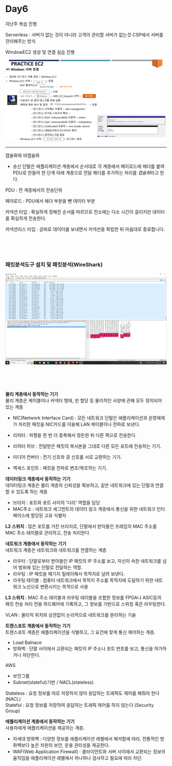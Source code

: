 # Day6

지난주 복습 진행

Serverless : 서버가 없는 것이 아니라 고객이 관리할 서버가 없는것 CSP에서 서버를 관리해주는 방식

WindowEC2 생성 및 연결 실습 진행

![예제 이미지](../images/윈도우EC2생성.PNG)

---

캡슐화와 비캡슐화<br>
- 송신 단말은 애플리케이션 계층에서 순서대로 각 계층에서 페이로드에 헤더를 붙여 PDU로 만들어 한 단계 아래 계층으로 전달
해더를 추가하는 처리를 *캡슐화*라고 한다.

PDU :  전 계층에서의 전송단위

페이로드 : PDU에서 헤더 부분을 뺀 데이터 부분


커넥션 타입 : 확실하게 정해진 순서를 따르므로 전소에는 다소 시간이 걸리지만 데이터를  확실하게 전송한다.

커넥션리스 타입 : 곧바로 데이터를 보내면서 커넥션을 확립한 뒤 마음대로 종료합니다.

<br><br><br>

### 패킷분석도구 설치 및 패킷분석(WireShark)

![사진](../images/패킷분석.png)

<br><br><br>

**물리 계층에서 동작하는 기기** <br>
물리 계층은 케이블이나 커넥터 형태, 핀 할당 등 물리적인 사양에 관해 모두 정의되어 있는 계층

- NIC(Network Interface Card) : 모든 네트워크 단말은 애플리케이션과 운영체제가 처리한 패킷을 NIC카드를 이용해 LAN 케이블이나 전파로 보낸다.

- 리피터 : 파형을 한 번 더 증폭해서 정돈한 뒤 다른 쪽으로 전송한다.

- 리피터 허브 : 전달받은 패킷의 복사본을 그대로 다른 모든 포트에 전송하는 기기.

- 미디어 컨버터 : 전기 신호와 광 신호를 서로 교환하는 기기.

- 액세스 포인트 : 패킷을 전파로 변조/복조하는 기기.

**데이터링크 계층에서 동작하는 기기** <br>
데이터링크 계층은 물리 계층의 신뢰성을 확보하고, 같은 네트워크에 있는 단말과 연결할 수 있도록 하는 계층

- 브리지 : 포트와 포트 사이의 '다리' 역할을 담당
- MAC주소 : 네트워크 세그먼트의 데이터 링크 계층에서 통신을 위한 네트워크 인터페이스에 할당된 고유 식별자

**L2 스위치** : 많은 포트를 가진 브리지로, 단말에서 받아들인 프레임의 MAC 주소를 MAC 주소 테이블로 관리하고, 전송 처리한다.

**네트워크 계층에서 동작하는 기기** <br>
네트워크 계층은 네트워크와 네트워크를 연결하는 계층

- 라우터 : 단말로부터 받아들인 IP 패킷의 IP 주소를 보고, 자신이 속한 네트워크를 넘어 범위에 있는 단말로 전달하는 역할.
- 라우팅 : IP 패킷을 패기지 릴레이해서 목적지로 날려 보낸다.
- 라우팅 테이블 : 컴퓨터 네트워크에서 목적지 주소를 목적지에 도달하기 위한 네트워크 노선으로 변환시키는 목적으로 사용

**L3 스위치** : MAC 주소 테이블과 라우팅 테이블을 조합한 정보를 FPGA나 ASIC등의 패킷 전송 처리 전용 하드웨어에 기록하고, 그 정보를 기반으로 스위칭 혹은 라우팅한다.

VLAN : 물리적 위치와 상관없이 논리적으로 네트워크를 분리하는 기술


**트랜스포트 계층에서 동작하는 기기**<br>
트랜스포트 계층은 애플리케이션을 식별하고, 그 요건에 맞게 통신 제어하는 계층.

- Load Balnace
- 방화벽 : 단말 사이에서  교환되는 패킷의 IP 주소나 포트 번호를 보고, 통신을 허가하거나 차단한다.

AWS
- 보안그룹
- Subnet(stateful)기반 / NACL(stateless)

Stateless : 요청 정보를 따로 저장하지 않아 응답하는 트래픽도 제어를 해줘야 한다 (NACL)<br>
Stateful : 요청 정보를 저장하여 응답하는 트래픽 제어를 하지 않는다 (Security Group)


**애플리케이션 계층에서 동작하는 기기**<br>
사용자에게 애플리케이션을 제공하는 계층.

- 차세대 방화벽 : 다양한 정보를 애플리케이션 레벨에서 해석함에 따라, 전통적인 방화벽보다 높은 차원의 보안, 운용 관리성을 제공한다.
- WAF(Web Application Firewall) : 클라이언트와 서버 사이에서 교환되는 정보의 움직임을 애플리케이션 레벨에서 하나하나 검사하고 필요에 따라 차단.
